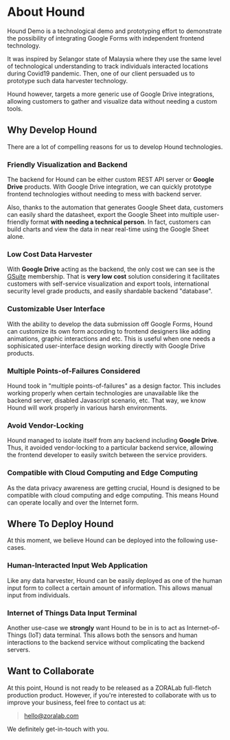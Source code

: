 <!--
+++
date = "2020-05-14T11:27:44+08:00"
title = "About Hound"
description = """
To know more about Hound software in this demo? This section explains briefly
about it.
"""
keywords = ["about", "hound"]
authors = ["ZORALab Team"]
draft = false
type = ""
layout = "single"
# thumbnailURL = "#"

[menu.main]
parent = "About"
name = "Hound"
weight = 1
+++
-->

# About Hound
Hound Demo is a technological demo and prototyping effort to demonstrate the
possibility of integrating Google Forms with independent frontend technology.

It was inspired by Selangor state of Malaysia where they use the same level
of technological understanding to track individuals interacted locations during
Covid19 pandemic. Then, one of our client persuaded us to prototype such data
harvester technology.

Hound however, targets a more generic use of Google Drive integrations, allowing
customers to gather and visualize data without needing a custom tools.



## Why Develop Hound
There are a lot of compelling reasons for us to develop Hound technologies.



### Friendly Visualization and Backend
The backend for Hound can be either custom REST API server or **Google Drive**
products. With Google Drive integration, we can quickly prototype frontend
technologies without needing to mess with backend server.

Also, thanks to the automation that generates Google Sheet data, customers can
easily shard the datasheet, export the Google Sheet into multiple user-friendly
format **with needing a technical person**. In fact, customers can build charts
and view the data in near real-time using the Google Sheet alone.




### Low Cost Data Harvester
With **Google Drive** acting as the backend, the only cost we can see is the
[GSuite](https://gsuite.google.com/) membership. That is **very low cost**
solution considering it facilitates customers with self-service visualization
and export tools, international security level grade products, and easily
shardable backend "database".




### Customizable User Interface
With the ability to develop the data submission off Google Forms, Hound can
customize its own form according to frontend designers like adding animations,
graphic interactions and etc. This is useful when one needs a sophisicated
user-interface design working directly with Google Drive products.



### Multiple Points-of-Failures Considered
Hound took in "multiple points-of-failures" as a design factor. This includes
working properly when certain technologies are unavailable like the backend
server, disabled Javascript scenario, etc. That way, we know Hound will work
properly in various harsh environments.




### Avoid Vendor-Locking
Hound managed to isolate itself from any backend including **Google Drive**.
Thus, it avoided vendor-locking to a particular backend service, allowing the
frontend developer to easily switch between the service providers.



### Compatible with Cloud Computing and Edge Computing
As the data privacy awareness are getting crucial, Hound is designed to be
compatible with cloud computing and edge computing. This means Hound can operate
locally and over the Internet form.




## Where To Deploy Hound
At this moment, we believe Hound can be deployed into the following use-cases.


### Human-Interacted Input Web Application
Like any data harvester, Hound can be easily deployed as one of the human input
form to collect a certain amount of information. This allows manual input from
individuals.



### Internet of Things Data Input Terminal
Another use-case we **strongly** want Hound to be in is to act as
Internet-of-Things (IoT) data terminal. This allows both the sensors and human
interactions to the backend service without complicating the backend servers.




## Want to Collaborate
At this point, Hound is not ready to be released as a ZORALab full-fletch
production product. However, if you're interested to collaborate with us to
improve your business, feel free to contact us at:

> [hello@zoralab.com](mailto:hello@zoralab.com)

We definitely get-in-touch with you.
